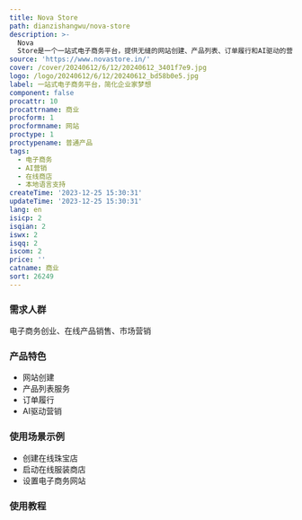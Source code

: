 ```yaml
---
title: Nova Store
path: dianzishangwu/nova-store
description: >-
  Nova
  Store是一个一站式电子商务平台，提供无缝的网站创建、产品列表、订单履行和AI驱动的营销，全部由24/7本地语言支持。用户可以在30秒内创建自己的在线商店。
source: 'https://www.novastore.in/'
cover: /cover/20240612/6/12/20240612_3401f7e9.jpg
logo: /logo/20240612/6/12/20240612_bd58b0e5.jpg
label: 一站式电子商务平台，简化企业家梦想
component: false
procattr: 10
procattrname: 商业
procform: 1
procformname: 网站
proctype: 1
proctypename: 普通产品
tags:
  - 电子商务
  - AI营销
  - 在线商店
  - 本地语言支持
createTime: '2023-12-25 15:30:31'
updateTime: '2023-12-25 15:30:31'
lang: en
isicp: 2
isqian: 2
iswx: 2
isqq: 2
iscom: 2
price: ''
catname: 商业
sort: 26249
---
```




### 需求人群
电子商务创业、在线产品销售、市场营销

### 产品特色
- 网站创建
- 产品列表服务
- 订单履行
- AI驱动营销

### 使用场景示例
- 创建在线珠宝店
- 启动在线服装商店
- 设置电子商务网站

### 使用教程


  
